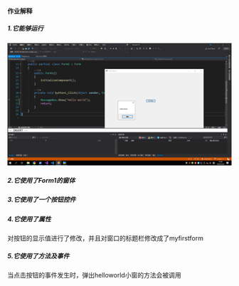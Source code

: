#### 作业解释

##### 1.它能够运行

![能够运行的截图](./Snipaste_2020-05-24_12-49-11.png)

##### 2.它使用了Form1的窗体

##### 3.它使用了一个按钮控件

##### 4.它使用了属性
对按钮的显示值进行了修改，并且对窗口的标题栏修改成了myfirstform

##### 5.它使用了方法及事件
当点击按钮的事件发生时，弹出helloworld小窗的方法会被调用
